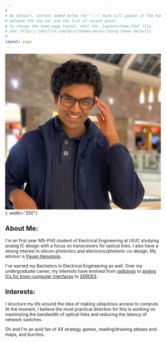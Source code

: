 ```yaml
---
#
# By default, content added below the "---" mark will appear in the home page
# between the top bar and the list of recent posts.
# To change the home page layout, edit the _layouts/home.html file.
# See: https://jekyllrb.com/docs/themes/#overriding-theme-defaults
#
layout: page
---
```


![picture](/uploads/pfp.png){: width="250"}
## About Me:

I'm an first year MS-PhD student of Electrical Engineering at UIUC studying analog IC design with a focus on transceivers for optical links. I also have a strong interest in silicon-photonics and electronic/photonic co-design. My advisor is [Pavan Hanumolu](https://ece.illinois.edu/about/directory/faculty/hanumolu).

I've earned my Bachelors in Electrical Engineering as well. Over my undergraduate career, my interests have evolved from [radiology](https://tmslab.martinos.org/team/) to [analog ICs for brain-computer interfaces](./uploads/Design_of_VCO_Based_Continuous_Time_Delta_Sigma_ADCs_For_Neural_Recording_Applications.pdf) to [SERDES](https://shanbhag.ece.illinois.edu/index.html).


## Interests:

I structure my life around the idea of making ubiqutious access to compute. At the moment, I believe the most practical direction for this is working on maximizing the bandwidth of optical links and reducing the latency of network switches.

Oh and I'm an avid fan of 4X strategy games, reading/drawing atlases and maps, and burritos. 
